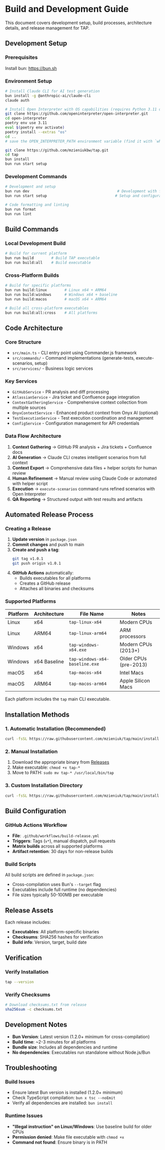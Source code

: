 # Build and Development Guide

This document covers development setup, build processes, architecture details, and release management for TAP.

## Development Setup

### Prerequisites

Install bun: https://bun.sh

### Environment Setup

```bash
# Install Claude CLI for AI test generation
bun install -g @anthropic-ai/claude-cli
claude auth

# Install Open Interpreter with OS capabilities (requires Python 3.11 only)
git clone https://github.com/openinterpreter/open-interpreter.git
cd open-interpreter
poetry env use 3.11
eval $(poetry env activate)
poetry install --extras "os"
cd ..
# save the OPEN_INTERPRETER_PATH environment variable (find it with `which interpreter`)

git clone https://github.com/mzieniukbw/tap.git
cd tap
bun install
bun run start setup
```

### Development Commands

```bash
# Development and setup
bun run dev                                        # Development with file watching
bun run start setup                               # Setup and configuration (interactive, required)

# Code formatting and linting
bun run format
bun run lint
```

## Build Commands

### Local Development Build

```bash
# Build for current platform
bun run build        # Build TAP executable
bun run build:all    # Build executable
```

### Cross-Platform Builds

```bash
# Build for specific platforms
bun run build:linux        # Linux x64 + ARM64
bun run build:windows      # Windows x64 + baseline
bun run build:macos        # macOS x64 + ARM64

# Build all cross-platform executables
bun run build:all:cross    # All platforms
```

## Code Architecture

### Core Structure

- `src/main.ts` - CLI entry point using Commander.js framework
- `src/commands/` - Command implementations (generate-tests, execute-scenarios, setup)
- `src/services/` - Business logic services

### Key Services

- `GitHubService` - PR analysis and diff processing
- `AtlassianService` - Jira ticket and Confluence page integration
- `ContextGatheringService` - Comprehensive context collection from multiple sources
- `OnyxContextService` - Enhanced product context from Onyx AI (optional)
- `TestExecutionService` - Test execution coordination and management
- `ConfigService` - Configuration management for API credentials

### Data Flow Architecture

1. **Context Gathering** → GitHub PR analysis + Jira tickets + Confluence docs
2. **AI Generation** → Claude CLI creates intelligent scenarios from full context
3. **Context Export** → Comprehensive data files + helper scripts for human review
4. **Human Refinement** → Manual review using Claude Code or automated with helper script
5. **Execution** → `execute-scenarios` command runs refined scenarios with Open Interpreter
6. **QA Reporting** → Structured output with test results and artifacts


## Automated Release Process

### Creating a Release

1. **Update version** in `package.json`
2. **Commit changes** and push to main
3. **Create and push a tag**:
   ```bash
   git tag v1.0.1
   git push origin v1.0.1
   ```
4. **GitHub Actions** automatically:
   - Builds executables for all platforms
   - Creates a GitHub release
   - Attaches all binaries and checksums

### Supported Platforms

| Platform | Architecture | File Name                      | Notes                 |
| -------- | ------------ | ------------------------------ | --------------------- |
| Linux    | x64          | `tap-linux-x64`                | Modern CPUs           |
| Linux    | ARM64        | `tap-linux-arm64`              | ARM processors        |
| Windows  | x64          | `tap-windows-x64.exe`          | Modern CPUs (2013+)   |
| Windows  | x64 Baseline | `tap-windows-x64-baseline.exe` | Older CPUs (pre-2013) |
| macOS    | x64          | `tap-macos-x64`                | Intel Macs            |
| macOS    | ARM64        | `tap-macos-arm64`              | Apple Silicon Macs    |

Each platform includes the `tap` main CLI executable.

## Installation Methods

### 1. Automatic Installation (Recommended)

```bash
curl -fsSL https://raw.githubusercontent.com/mzieniuk/tap/main/install.sh | bash
```

### 2. Manual Installation

1. Download the appropriate binary from [Releases](https://github.com/mzieniuk/tap/releases)
2. Make executable: `chmod +x tap-*`
3. Move to PATH: `sudo mv tap-* /usr/local/bin/tap`

### 3. Custom Installation Directory

```bash
curl -fsSL https://raw.githubusercontent.com/mzieniuk/tap/main/install.sh | bash -s -- --install-dir ~/.local/bin
```

## Build Configuration

### GitHub Actions Workflow

- **File**: `.github/workflows/build-release.yml`
- **Triggers**: Tags (`v*`), manual dispatch, pull requests
- **Matrix builds** across all supported platforms
- **Artifact retention**: 30 days for non-release builds

### Build Scripts

All build scripts are defined in `package.json`:

- Cross-compilation uses Bun's `--target` flag
- Executables include full runtime (no dependencies)
- File sizes typically 50-100MB per executable

## Release Assets

Each release includes:

- **Executables**: All platform-specific binaries
- **Checksums**: SHA256 hashes for verification
- **Build info**: Version, target, build date

## Verification

### Verify Installation

```bash
tap --version
```

### Verify Checksums

```bash
# Download checksums.txt from release
sha256sum -c checksums.txt
```

## Development Notes

- **Bun Version**: Latest version (1.2.0+ minimum for cross-compilation)
- **Build time**: ~2-3 minutes for all platforms
- **Bundle size**: Includes all dependencies and runtime
- **No dependencies**: Executables run standalone without Node.js/Bun

## Troubleshooting

### Build Issues

- Ensure latest Bun version is installed (1.2.0+ minimum)
- Check TypeScript compilation: `bun x tsc --noEmit`
- Verify all dependencies are installed: `bun install`

### Runtime Issues

- **"Illegal instruction" on Linux/Windows**: Use baseline build for older CPUs
- **Permission denied**: Make file executable with `chmod +x`
- **Command not found**: Ensure binary is in PATH
